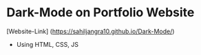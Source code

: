 # Dark-Mode on Portfolio Website
[Website-Link] (https://sahiljangra10.github.io/Dark-Mode/)
* Using HTML, CSS, JS
